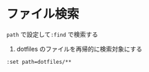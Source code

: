 # ファイル検索

`path` で設定して`:find` で検索する


1. dotfiles のファイルを再帰的に検索対象にする

```vimscript
:set path=dotfiles/**
```

